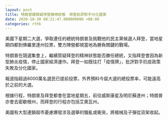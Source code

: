 ```yaml
---
layout: post
title: 特朗普續質疑拜登精神狀態　拜登批評對手分化國家
date: 2020-10-30 08:21:47.000000000 +08:00
categories: rthk
---
```


美國下星期二大選，爭取連任的總統特朗普及挑戰他的民主黨候選人拜登，當地星期四都到佛羅里達州拉票，雙方陣營都視當地為勝負關鍵的戰場。

特朗普在競選集會上，繼續質疑拜登的精神狀態能否勝任總統，又指拜登會因為新型肺炎疫情，停止國家經濟運作。拜登一如既往打「疫情牌」，批評對手抗疫政策失敗及分化國家。

報道指超過8000萬名選民已提前投票，外界預料今屆大選的總投票率，可能遠高於之前的大選。

根據行程，特朗普及拜登都會在當地星期五，前往威斯康星及明尼蘇達州；特朗普亦會去密歇根州，而拜登的行程亦包括艾奧瓦州。

美國有大型連鎖超市憂慮爆發涉及選舉的騷亂或衝突，將槍械及子彈從貨架收起。
